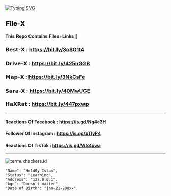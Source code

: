 <a href="https://git.io/typing-svg"><img src="https://readme-typing-svg.herokuapp.com?font=Fira+Code&weight=700&size=30&pause=1000&color=00F711FF&width=460&height=70&lines=MOD+APPLICATIONS+FOR+FREE" alt="Typing SVG" /></a>
## 𝐅𝐢𝐥𝐞-𝐗 
𝐓𝐡𝐢𝐬 𝐑𝐞𝐩𝐨 𝐂𝐨𝐧𝐭𝐚𝐢𝐧𝐬 𝐅𝐢𝐥𝐞𝐬+𝐋𝐢𝐧𝐤𝐬 💫

### 𝗕𝗲𝘀𝘁-𝗫 : https://bit.ly/3oSO1t4

### 𝗗𝗿𝗶𝘃𝗲-𝗫 : https://bit.ly/425nGGB

### 𝗠𝗮𝗽-𝗫 : https://bit.ly/3NkCsFe

### 𝗦𝗮𝗿𝗮-𝗫 : https://bit.ly/40MwUGE

### 𝗛𝗮𝗫𝗥𝗮𝘁 : https://bit.ly/447pxwp

-------------------------------------------

#### Reactions Of Facebook : https://is.gd/Ng4e3H

#### Follower Of Instagram : https://is.gd/xTlyP4

#### Reactions Of TikTok : https://is.gd/W84xwa

-------------------------------------------
<p align=left> <img src=https://komarev.com/ghpvc/?username=termuxhackers-id alt=termuxhackers.id /> </p>

```
"Name": "Hr1d0y Islam",
"Status": "Learning",
"Address": "127.0.0.1",
"Age": "Doesn't matter",
"Date of Birth": "jan-21-200xx",
   
```
